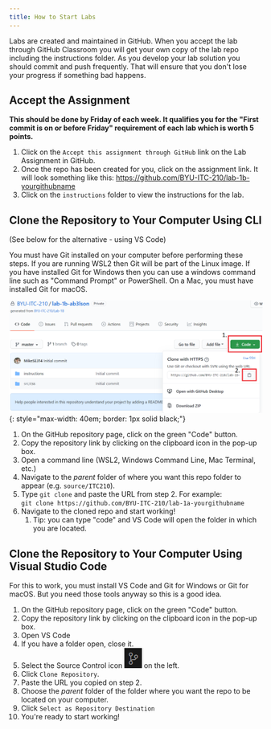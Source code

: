 ```yaml
---
title: How to Start Labs
---
```

Labs are created and maintained in GitHub. When you accept the lab through GitHub Classroom you will get your own copy of the lab repo including the instructions folder. As you develop your lab solution you should commit and push frequently. That will ensure that you don't lose your progress if something bad happens.

## Accept the Assignment

**This should be done by Friday of each week. It qualifies you for the "First commit is on or before Friday" requirement of each lab which is worth 5 points.**

1. Click on the `Accept this assignment through GitHub` link on the Lab Assignment in GitHub.
2. Once the repo has been created for you, click on the assignment link. It will look something like this: <a href="about:blank" onclick="alert('This is not a real link.')">https://github.com/BYU-ITC-210/lab-1b-yourgithubname</a>
3. Click on the `instructions` folder to view the instructions for the lab.

## Clone the Repository to Your Computer Using CLI

(See below for the alternative - using VS Code)

You must have Git installed on your computer before performing these steps. If you are running WSL2 then Git will be part of the Linux image. If you have installed Git for Windows then you can use a windows command line such as "Command Prompt" or PowerShell. On a Mac, you must have installed Git for macOS.

![Clone-Screenshot](/images/Clone-Github.png){: style="max-width: 40em; border: 1px solid black;"}

1. On the GitHub repository page, click on the green "Code" button.
2. Copy the repository link by clicking on the clipboard icon in the pop-up box.
3. Open a command line (WSL2, Windows Command Line, Mac Terminal, etc.)
4. Navigate to the *parent* folder of where you want this repo folder to appear (e.g. `source/ITC210`).
5. Type `git clone` and paste the URL from step 2. For example:<br/>
`git clone https://github.com/BYU-ITC-210/lab-1a-yourgithubname`
6. Navigate to the cloned repo and start working!
    1. Tip: you can type "code" and VS Code will open the folder in which you are located.

## Clone the Repository to Your Computer Using Visual Studio Code

For this to work, you must install VS Code and Git for Windows or Git for macOS. But you need those tools anyway so this is a good idea.

1. On the GitHub repository page, click on the green "Code" button.
2. Copy the repository link by clicking on the clipboard icon in the pop-up box.
3. Open VS Code
4. If you have a folder open, close it.
5. Select the Source Control icon ![Source Contro Icon](/images/SourceControIcon.png) on the left.
6. Click `Clone Repository`.
7. Paste the URL you copied on step 2.
8. Choose the *parent* folder of the folder where you want the repo to be located on your computer.
9. Click `Select as Repository Destination`
10. You're ready to start working!

